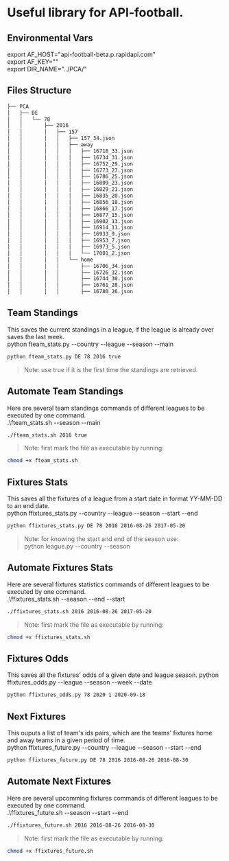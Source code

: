 # Useful library for API-football.

## Environmental Vars
export AF_HOST="api-football-beta.p.rapidapi.com"\
export AF_KEY=""\
export DIR_NAME="../PCA/"

## Files Structure
```bash
├── PCA
│   ├── DE
│   │   └── 78
│   │       ├── 2016
│   │       │   ├── 157
│   │       │   │   ├── 157_34.json
│   │       │   │   ├── away
│   │       │   │   │   ├── 16718_33.json
│   │       │   │   │   ├── 16734_31.json
│   │       │   │   │   ├── 16752_29.json
│   │       │   │   │   ├── 16773_27.json
│   │       │   │   │   ├── 16786_25.json
│   │       │   │   │   ├── 16809_23.json
│   │       │   │   │   ├── 16829_21.json
│   │       │   │   │   ├── 16835_20.json
│   │       │   │   │   ├── 16856_18.json
│   │       │   │   │   ├── 16866_17.json
│   │       │   │   │   ├── 16877_15.json
│   │       │   │   │   ├── 16902_13.json
│   │       │   │   │   ├── 16914_11.json
│   │       │   │   │   ├── 16933_9.json
│   │       │   │   │   ├── 16953_7.json
│   │       │   │   │   ├── 16973_5.json
│   │       │   │   │   └── 17001_2.json
│   │       │   │   └── home
│   │       │   │       ├── 16706_34.json
│   │       │   │       ├── 16726_32.json
│   │       │   │       ├── 16744_30.json
│   │       │   │       ├── 16761_28.json
│   │       │   │       ├── 16780_26.json
```

## Team Standings
This saves the current standings in a league, if the league is already over saves the last week.\
python fteam_stats.py --country --league --season --main
```bash
python fteam_stats.py DE 78 2016 true
```
> Note: use true if it is the first time the standings are retrieved.

## Automate Team Standings
Here are several team standings commands of different leagues to be executed by one command.\
.\fteam_stats.sh --season --main
```bash
./fteam_stats.sh 2016 true
```
> Note: first mark the file as executable by running:
```bash 
chmod +x fteam_stats.sh
```

## Fixtures Stats
This saves all the fixtures of a league from a start date in format YY-MM-DD to an end date.\
python ffixtures_stats.py --country --league --season --start --end
```bash
python ffixtures_stats.py DE 78 2016 2016-08-26 2017-05-20
```
> Note: for knowing the start and end of the season use: \
python league.py --country --season

## Automate Fixtures Stats
Here are several fixtures statistics commands of different leagues to be executed by one command.\
.\ffixtures_stats.sh --season --end --start
```bash
./ffixtures_stats.sh 2016 2016-08-26 2017-05-20
```
> Note: first mark the file as executable by running:
```bash 
chmod +x ffixtures_stats.sh
```

## Fixtures Odds
This saves all the fixtures' odds of a given date and league season.
python ffixtures_odds.py --league --season --week --date
```bash
python ffixtures_odds.py 78 2020 1 2020-09-18
```

## Next Fixtures
This ouputs a list of team's ids pairs, which are the teams' fixtures home and away teams in a given period of time.\
python ffixtures_future.py --country --league --season --start --end
```bash
python ffixtures_future.py DE 78 2016 2016-08-26 2016-08-30
```

## Automate Next Fixtures
Here are several upcomming fixtures commands of different leagues to be executed by one command.\
.\ffixtures_future.sh --season --start --end
```bash
./ffixtures_future.sh 2016 2016-08-26 2016-08-30
```
> Note: first mark the file as executable by running:
```bash 
chmod +x ffixtures_future.sh
```
